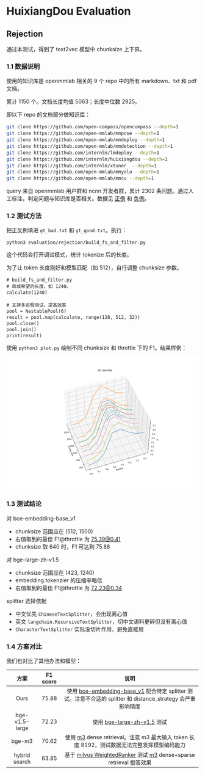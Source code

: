 # HuixiangDou Evaluation

## Rejection

通过本测试，得到了 text2vec 模型中 chunksize 上下界。

### **1.1 数据说明**

使用的知识库是 openmmlab 相关的 9 个 repo 中的所有 markdown、txt 和 pdf 文档。

累计 1150 个。文档长度均值 5063；长度中位数 2925。

即以下 repo 的文档部分做知识库：

```bash
git clone https://github.com/open-compass/opencompass --depth=1
git clone https://github.com/open-mmlab/mmpose --depth=1
git clone https://github.com/open-mmlab/mmdeploy --depth=1
git clone https://github.com/open-mmlab/mmdetection --depth=1
git clone https://github.com/internlm/lmdeploy --depth=1
git clone https://github.com/internlm/huixiangdou --depth=1
git clone https://github.com/internlm/xtuner  --depth=1
git clone https://github.com/open-mmlab/mmyolo --depth=1
git clone https://github.com/open-mmlab/mmcv --depth=1
```

query 来自 openmmlab 用户群和 ncnn 开发者群，累计 2302 条问题。通过人工标注，判定问题与知识库是否相关。数据见 [正例](https://github.com/tpoisonooo/huixiangdou-evaluation-results/blob/main/rejection/gt_good.txt) 和 [负例](https://github.com/tpoisonooo/huixiangdou-evaluation-results/blob/main/rejection/gt_bad.txt)。

### **1.2 测试方法**

把正反例填进 `gt_bad.txt` 和 `gt_good.txt`。执行：

```
python3 evaluation/rejection/build_fs_and_filter.py
```

这个代码会打开调试模式，统计 tokenize 后的长度。

为了让 token 长度刚好和模型匹配（如 512），自行调整 chunksize 参数。

```
# build_fs_and_filter.py
# 改成希望的长度，如 1240。
calculate(1240)

# 支持多进程测试，提高效率
pool = NestablePool(6)
result = pool.map(calculate, range(128, 512, 32))
pool.close()
pool.join()
print(result)
```

使用 `python3 plot.py` 绘制不同 chunksize 和 throttle 下的 F1。结果样例：

<img src="rejection/plot_example.png" width="600">

### **1.3 测试结论**

对 bce-embedding-base_v1

* chunksize 范围应在 (512, 1500)
* 右值取到的最佳 F1@throttle 为 75.39@0.41
* chunksize 取 640 时，F1 可达到 75.88

对 bge-large-zh-v1.5
* chunksize 范围应在 (423, 1240)
* embedding.tokenzier 的压缩率略低
* 右值取到的最佳 F1@throttle 为 72.23@0.34

splitter 选择依据
* 中文优先 `ChineseTextSplitter`，会出现离心值
* 英文 `langchain.RecursiveTextSplitter`，切中文语料更碎但没有离心值
* `CharacterTextSplitter` 实际没切片作用，避免直接用

### **1.4 方案对比**

我们也对比了其他办法和模型：

| 方案 | F1 score | 说明 |
| :-: | :-: | :-: |
| Ours | 75.88 | 使用 [bce-embedding-base_v1](https://github.com/netease-youdao/BCEmbedding) 配合特定 splitter 测试。注意不合适的 splitter 和 distance_strategy 会严重影响精度 |
| bge-v1.5-large | 72.23 | 使用 [bge-large-zh-v1.5](https://github.com/FlagOpen/FlagEmbedding) 测试 |
| bge-m3 | 70.62 | 使用 [m3](https://github.com/FlagOpen/FlagEmbedding) dense retrieval。注意 m3 最大输入 token 长度 8192，测试数据无法完整发挥模型编码能力 |
| hybrid search | 63.85 | 基于 [milvus WeightedRanker](https://github.com/milvus-io/milvus) 测试 [m3](https://github.com/FlagOpen/FlagEmbedding) dense+sparse retrieval 拒答效果 |
